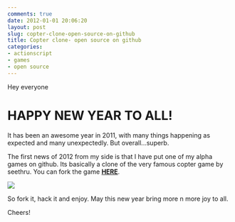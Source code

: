 ```yaml
---
comments: true
date: 2012-01-01 20:06:20
layout: post
slug: copter-clone-open-source-on-github
title: Copter clone- open source on github
categories:
- actionscript
- games
- open source
---
```


Hey everyone


# **HAPPY NEW YEAR TO ALL!**


It has been an awesome year in 2011, with many things happening as expected and many unexpectedly. But overall...superb.

The first news of 2012 from my side is that I have put one of my alpha games on github. Its basically a clone of the very famous copter game by seethru. You can fork the game **[HERE](https://github.com/chinchang/Copter)**.

[![](/images/copter-300x207.png)](https://github.com/chinchang/Copter)

So fork it, hack it and enjoy.
May this new year bring more n more joy to all.

Cheers!
